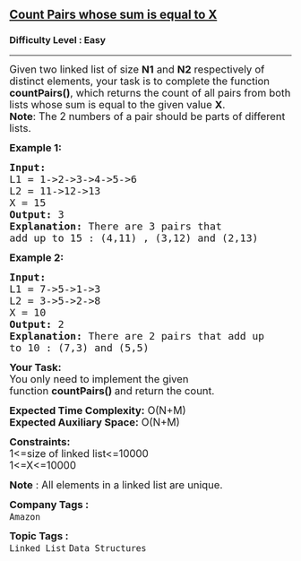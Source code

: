 <h2><a href="https://www.geeksforgeeks.org/problems/count-pairs-whose-sum-is-equal-to-x/1?page=1&category=Linked%20List&difficulty=Easy&sortBy=submissions">Count Pairs whose sum is equal to X</a></h2><h3>Difficulty Level : Easy</h3><hr><div class="problems_problem_content__Xm_eO"><p><span style="font-size:18px">Given two linked list of size <strong>N1</strong> and <strong>N2</strong> respectively of distinct elements, your task is to complete the function <strong>countPairs()</strong>, which returns the count of all pairs from both lists whose sum is equal to the given value <strong>X</strong>.<br>
<strong>Note</strong>: The 2 numbers of a pair should be parts of different lists.</span></p>

<p><span style="font-size:18px"><strong>Example 1:</strong></span></p>

<pre><span style="font-size:18px"><strong>Input:
</strong>L1 = 1-&gt;2-&gt;3-&gt;4-&gt;5-&gt;6
L2 = 11-&gt;12-&gt;13
X = 15
<strong>Output: </strong>3<strong>
Explanation: </strong>There are 3 pairs that
add up to 15&nbsp;: (4,11) , (3,12) and (2,13)</span>
</pre>

<p><span style="font-size:18px"><strong>Example 2:</strong></span></p>

<pre><span style="font-size:18px"><strong>Input:
</strong>L1 = 7-&gt;5-&gt;1-&gt;3
L2 = 3-&gt;5-&gt;2-&gt;8
X = 10
<strong>Output: </strong>2<strong>
Explanation: </strong>There are 2 pairs that add up
to 10 : (7,3) and (5,5)</span></pre>

<p><span style="font-size:18px"><strong>Your Task:</strong><br>
You only need to implement the given function&nbsp;<strong>countPairs() </strong>and return the count.</span></p>

<p><span style="font-size:18px"><strong>Expected Time Complexity:</strong>&nbsp;O(N+M)<br>
<strong>Expected Auxiliary Space:</strong>&nbsp;O(N+M)</span></p>

<p><span style="font-size:18px"><strong>Constraints:</strong><br>
1&lt;=size of linked list&lt;=10000<br>
1&lt;=X&lt;=10000</span></p>

<p><span style="font-size:18px"><strong>Note</strong> : All elements in a linked list are unique.</span></p>
</div><p><span style=font-size:18px><strong>Company Tags : </strong><br><code>Amazon</code>&nbsp;<br><p><span style=font-size:18px><strong>Topic Tags : </strong><br><code>Linked List</code>&nbsp;<code>Data Structures</code>&nbsp;